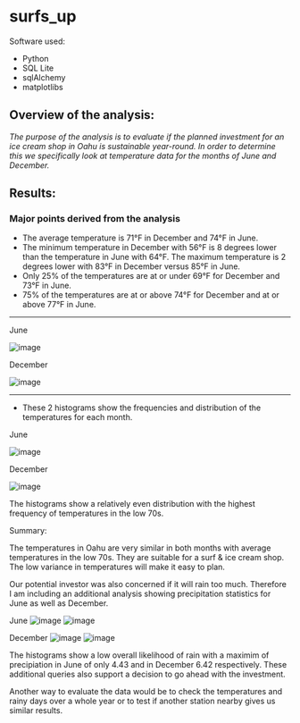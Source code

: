 
# surfs_up

Software used:
 -  Python
 -  SQL Lite
 -  sqlAlchemy
 -  matplotlibs
 
## Overview of the analysis: 

_The purpose of the analysis is to evaluate if the planned investment for an ice cream shop in Oahu is sustainable year-round. In order to determine this
we specifically look at temperature data for the months of June and December._

## Results: 


### Major points derived from the analysis
  
  - The average temperature is 71°F in December and 74°F in June.
  - The minimum temperature in December with 56°F is 8 degrees lower than the temperature in June with 64°F. The maximum temperature is 2 degrees lower with 83°F in December   versus 85°F in June. 
  - Only 25% of the temperatures are at or under 69°F for December and 73°F in June. 
  - 75% of the temperatures are at or above 74°F for December and at or above 77°F in June.
---
  June   
  
  ![image](https://user-images.githubusercontent.com/91682586/145416385-cb7f2648-c203-47a1-aec9-3487d39531bb.png)
  
  December   
  
  ![image](https://user-images.githubusercontent.com/91682586/145416215-67098b3e-823c-4801-842b-96e8de5fdaed.png)

---
 - These 2 histograms show the frequencies and distribution of the temperatures for each month.
 
  June      
  
  ![image](https://user-images.githubusercontent.com/91682586/145417812-5e059728-611f-4c7a-862e-fd8b05926a1f.png)
    
  December   
  
  ![image](https://user-images.githubusercontent.com/91682586/145417866-93045ff6-cbf9-4ea0-8a22-920785136b9f.png)

  The histograms show a relatively even distribution with the highest frequency of temperatures in the low 70s.
  
 Summary:
 
 The temperatures in Oahu are very similar in both months with average temperatures in the low 70s. They are suitable for a surf & ice cream shop.
 The low variance in temperatures will make it easy to plan. 
 
 Our potential investor was also concerned if it will rain too much. Therefore I am including an additional analysis showing precipitation statistics for June as well as     December.
 
 June        ![image](https://user-images.githubusercontent.com/91682586/145423227-9b0190b4-0bff-4770-b3ca-39dd1e5c7192.png)   ![image](https://user-images.githubusercontent.com/91682586/145479442-f6f1a810-d72c-471a-8664-ea84e53fe5dc.png)
 
 
 December    ![image](https://user-images.githubusercontent.com/91682586/145423300-95f7448d-73a9-40fc-bca1-4bfb5dbe6e5a.png)   ![image](https://user-images.githubusercontent.com/91682586/145479359-a1c7a4b8-505d-4c68-aa5e-1dbca14f77d3.png)

The histograms show a low overall likelihood of rain with a maximim of precipiation in June of only 4.43 and in December 6.42 respectively. 
These additional queries also support a decision to go ahead with the investment. 

Another way to evaluate the data would be to check the temperatures and rainy days over a whole year or to test if another station nearby gives us similar results. 


